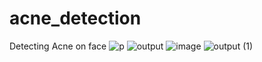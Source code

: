 # acne_detection
Detecting Acne on face
![p](https://user-images.githubusercontent.com/102342077/235305856-ea93e62d-5ea3-4891-98f3-9f770ebe5b2e.jpeg)        ![output](https://user-images.githubusercontent.com/102342077/235305835-a3c82452-bebd-4281-bca0-0ada96d4e3d4.jpg)
![image](https://user-images.githubusercontent.com/102342077/235306026-53fc35b7-d55b-4a74-b2b9-89e911436547.jpg)     ![output (1)](https://user-images.githubusercontent.com/102342077/235306011-8fdae326-774e-47a9-9f0c-e8a01fa75fbb.jpg)

